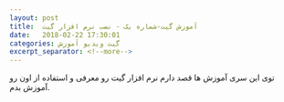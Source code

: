 ```yaml
---
layout: post
title:  آموزش گیت-شماره یک - نصب نرم افزار گیت
date:   2018-02-22 17:30:01
categories: گیت ویدیو آموزش
excerpt_separator: <!--more-->
---
```

توی این سری آموزش ها قصد دارم نرم افزار گیت رو معرفی و استفاده از اون رو آموزش بدم. 

<div markdown = "0" id="15193305584729335"><script type="text/JavaScript" src="https://www.aparat.com/embed/IUKD0?data[rnddiv]=15193305584729335&data[responsive]=yes"></script></div>
